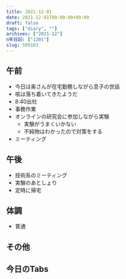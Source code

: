 ```yaml
---
title: 2021-12-01
date: 2021-12-01T00:00:00+09:00
draft: false
tags: ["diary", ""]
archives: ["2021-12"]
n年日記: ["1201"]
slug: 509103
---
```

## 午前
- 今日は奥さんが在宅勤務しながら息子の世話
- 咳は落ち着いてきたようだ
- 8:40出社
- 事務作業
- オンラインの研究会に参加しながら実験
  - 実験がうまくいかない
  - 不純物はわかったので対策をする
- ミーティング
## 午後
- 技術系のミーティング
- 実験のあとしょり
- 定時に帰宅
## 体調
- 普通
## その他
## 今日のTabs